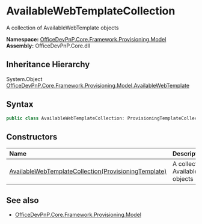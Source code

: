# AvailableWebTemplateCollection
A collection of AvailableWebTemplate objects  

**Namespace:** [OfficeDevPnP.Core.Framework.Provisioning.Model](OfficeDevPnP.Core.Framework.Provisioning.Model.md)  
**Assembly:** OfficeDevPnP.Core.dll  
## Inheritance Hierarchy
System.Object  
  [OfficeDevPnP.Core.Framework.Provisioning.Model.AvailableWebTemplate](OfficeDevPnP.Core.Framework.Provisioning.Model.AvailableWebTemplate.md) 
## Syntax
```C#
public class AvailableWebTemplateCollection: ProvisioningTemplateCollection<AvailableWebTemplate>
```
## Constructors
|**Name**|**Description**|
|:-----|:-----|
| [AvailableWebTemplateCollection(ProvisioningTemplate)](OfficeDevPnP.Core.Framework.Provisioning.Model.AvailableWebTemplateCollection.ctor1.md) |  A collection of AvailableWebTemplate objects 
## See also
- [OfficeDevPnP.Core.Framework.Provisioning.Model](OfficeDevPnP.Core.Framework.Provisioning.Model.md)
